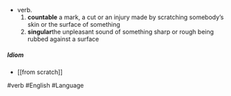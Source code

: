 - verb.
	1. **countable** a mark, a cut or an injury made by scratching somebody’s skin or the surface of something
	2. **singular**the unpleasant sound of something sharp or rough being rubbed against a surface
##### Idiom
- [[from scratch]]

#verb  #English #Language 